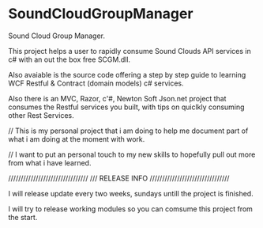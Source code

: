 SoundCloudGroupManager
======================

Sound Cloud Group Manager. 

This project helps a user to rapidly consume Sound Clouds API services in c# with an out the box free SCGM.dll.

Also avaiable is the source code offering a step by step guide to learning WCF Restful & Contract (domain models) c# services.

Also there is an MVC, Razor, c'#, Newton Soft Json.net project that consumes the Restful services you built, with tips on quiclkly consuming other Rest Services.

// This is my personal project that i am doing to help me document part of what i am doing at the moment with work.

// I want to put an personal touch to my new skills to hopefully pull out more from what i have learned.


////////////////////////////////
/// RELEASE INFO
////////////////////////////////

I will release update every two weeks, sundays untill the project is finished.

I will try to release working modules so you can comsume this project from the start.

